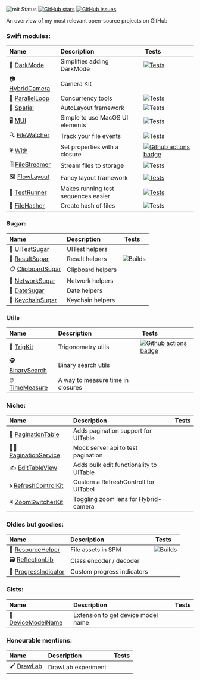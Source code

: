 ![mit Status](https://img.shields.io/badge/License-MIT-brightgreen.svg)
[![GitHub stars](https://img.shields.io/github/stars/eonist/swift-utils.svg?style=flat-square)](https://github.com/eonist/swift-utils/stargazers)
[![GitHub issues](https://img.shields.io/github/issues/eonist/swift-utils.svg?style=flat-square)](https://github.com/eonist/swift-utils/issues)

An overview of my most relevant open-source projects on GitHub <!--more-->

### Swift modules:
| Name | Description | Tests |
| :-- | :-- | :-- |
🔦 [DarkMode](https://github.com/sentryco/DarkMode) | Simplifies adding DarkMode  | [![Tests](https://github.com/sentryco/DarkMode/actions/workflows/Tests.yml/badge.svg)](https://github.com/sentryco/DarkMode/actions/workflows/Tests.yml)  
📷 [HybridCamera](https://github.com/eonist/HybridCamera) | Camera Kit  |
💞 [ParallelLoop](https://github.com/eonist/ParallelLoop) | Concurrency tools | ![Tests](https://github.com/light-stream/ParallelLoop/workflows/Tests/badge.svg)
📏 [Spatial](https://github.com/eonist/Spatial) | AutoLayout framework  | ![Tests](https://github.com/eonist/Spatial/workflows/Tests/badge.svg)
🖥 [MUI](https://github.com/eonist/MUI) | Simple to use MacOS UI elements | ![Tests](https://github.com/eonist/MacUI/workflows/Tests/badge.svg)
🔍 [FileWatcher](https://github.com/eonist/FileWatcher) | Track your file events | [![Tests](https://github.com/eonist/FileWatcher/actions/workflows/Tests.yml/badge.svg)](https://github.com/eonist/FileWatcher/actions/workflows/Tests.yml)
💗 [With](https://github.com/eonist/With) | Set properties with a closure | [![Github actions badge](https://badgen.net/github/checks/eonist/With?icon=github&label=Tests)](https://github.com/eonist/With/actions)
🗄 [FileStreamer](https://github.com/eonist/FileStreamer) | Stream files to storage | ![Tests](https://github.com/light-stream/FileStreamer/workflows/Tests/badge.svg)
🖼 [FlowLayout](https://github.com/eonist/FlowLayout) | Fancy layout framework | [![Tests](https://github.com/eonist/FlowLayout/actions/workflows/Tests.yml/badge.svg)](https://github.com/eonist/FlowLayout/actions/workflows/Tests.yml)
🏃 [TestRunner](https://github.com/eonist/TestRunner) | Makes running test sequences easier  | [![Tests](https://github.com/eonist/TestRunner/actions/workflows/Tests.yml/badge.svg)](https://github.com/eonist/TestRunner/actions/workflows/Tests.yml)
🧬 [FileHasher](https://github.com/eonist/FileHasher) | Create hash of files | ![Tests](https://github.com/eonist/FileHasher/workflows/Tests/badge.svg)

### Sugar:
| Name | Description | Tests |
| :-- | :-- | :-- |
🧪 [UITestSugar](https://github.com/eonist/UITestSugar) | UITest helpers |
🔸 [ResultSugar](https://github.com/eonist/ResultSugar) | Result helpers | ![Builds](https://github.com/eonist/ResultSugar/workflows/Builds/badge.svg)
📋 [ClipboardSugar](https://github.com/eonist/ClipboardSugar) | Clipboard helpers |
🔌 [NetworkSugar](https://github.com/eonist/NetworkSugar) | Network helpers |
📆 [DateSugar](https://github.com/eonist/DateSugar) | Date helpers |
🔑 [KeychainSugar](https://github.com/eonist/KeychainSugar) | Keychain helpers |

### Utils
| Name | Description | Tests |
| :-- | :-- | :-- |
📐 [TrigKit](https://github.com/eonist/TrigKit) | Trigonometry utils | [![Github actions badge](https://badgen.net/github/checks/eonist/TrigKit?icon=github&label=Tests)](https://github.com/eonist/TrigKit/actions)
🕵️ [BinarySearch](https://github.com/eonist/BinarySearch) | Binary search utils |
⏱ [TimeMeasure](https://github.com/eonist/TimeMeasure) | A way to measure time in closures |

### Niche:
| Name | Description | Tests |
| :-- | :-- | :-- |
📜 [PaginationTable](https://github.com/eonist/PaginationTable) | Adds pagination support for UITable |
👨‍🔬 [PaginationService](https://github.com/eonist/PaginationService) | Mock server api to test pagination |
✍️ [EditTableView](https://github.com/eonist/EditTableView) | Adds bulk edit functionality to UITable |
🌀 [RefreshControlKit](https://github.com/eonist/RefreshControlKit) | Custom a RefreshControll for UITabel |
🖲 [ZoomSwitcherKit](https://github.com/eonist/ZoomSwitcherKit) | Toggling zoom lens for Hybrid-camera |

### Oldies but goodies:
| Name | Description | Tests |
| :-- | :-- | :-- |
🎒 [ResourceHelper](https://github.com/eonist/ResourceHelper) | File assets in SPM | ![Builds](https://github.com/eonist/ResourceHelper/workflows/Builds/badge.svg)
🗃 [ReflectionLib](https://github.com/eonist/ReflectionLib) | Class encoder / decoder |
🎨 [ProgressIndicator](https://github.com/eonist/ProgressIndicator) | Custom progress indicators |

### Gists:
| Name | Description | Tests |
| :-- | :-- | :-- |
📱 [DeviceModelName](https://github.com/eonist/DeviceModelName) | Extension to get device model name |

### Honourable mentions:
| Name | Description | Tests
| :-- | :-- | :-- |
🖌 [DrawLab](https://github.com/eonist/DrawLab) | DrawLab experiment
